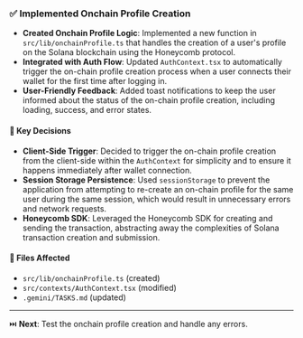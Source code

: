 ### ✅ Implemented Onchain Profile Creation

- **Created Onchain Profile Logic**: Implemented a new function in `src/lib/onchainProfile.ts` that handles the creation of a user's profile on the Solana blockchain using the Honeycomb protocol.
- **Integrated with Auth Flow**: Updated `AuthContext.tsx` to automatically trigger the on-chain profile creation process when a user connects their wallet for the first time after logging in.
- **User-Friendly Feedback**: Added toast notifications to keep the user informed about the status of the on-chain profile creation, including loading, success, and error states.

#### 🧠 Key Decisions

- **Client-Side Trigger**: Decided to trigger the on-chain profile creation from the client-side within the `AuthContext` for simplicity and to ensure it happens immediately after wallet connection.
- **Session Storage Persistence**: Used `sessionStorage` to prevent the application from attempting to re-create an on-chain profile for the same user during the same session, which would result in unnecessary errors and network requests.
- **Honeycomb SDK**: Leveraged the Honeycomb SDK for creating and sending the transaction, abstracting away the complexities of Solana transaction creation and submission.

#### 📁 Files Affected

- `src/lib/onchainProfile.ts` (created)
- `src/contexts/AuthContext.tsx` (modified)
- `.gemini/TASKS.md` (updated)

---

⏭️ **Next**: Test the onchain profile creation and handle any errors.
